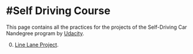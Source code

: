 #Self Driving Course
===============

This page contains all the practices for the projects of the Self-Driving Car Nandegree program by [Udacity](https://www.udacity.com/drive).

0. [Line Lane Project](https://github.com/yosoufe/SDC_flow/blob/master/Lane%20Detection.ipynb).
